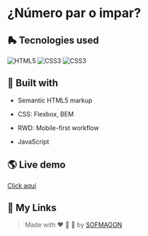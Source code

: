 # ¿Número par o impar?



## 🛼 Tecnologies used

![HTML5](https://img.shields.io/badge/html5-%23E34F26.svg?style=for-the-badge&logo=html5&logoColor=white) ![CSS3](https://img.shields.io/badge/css3-%231572B6.svg?style=for-the-badge&logo=css3&logoColor=white) ![CSS3](https://img.shields.io/badge/javascript-%23F7DF1E.svg?style=for-the-badge&logo=javascript&logoColor=black)



## 🧩 Built with

+ Semantic HTML5 markup

+ CSS: Flexbox, BEM

+ RWD: Mobile-first workflow

+ JavaScript

  

## 🌎 Live demo

[Click aquí]()



## 🌈 My Links

> Made with ❤️ 🍕 🌮 by [SOFMAGON](https://beacons.ai/sofmagon)

